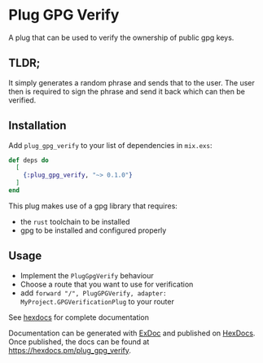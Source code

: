 # Plug GPG Verify

A plug that can be used to verify the ownership of public gpg keys.

## TLDR;

It simply generates a random phrase and sends that to the user.
The user then is required to sign the phrase and send it back which can then be verified.


## Installation

Add `plug_gpg_verify` to your list of dependencies in `mix.exs`:

```elixir
def deps do
  [
    {:plug_gpg_verify, "~> 0.1.0"}
  ]
end
```

This plug makes use of a gpg library that requires:
* the `rust` toolchain to be installed
* gpg to be installed and configured properly

## Usage
* Implement the `PlugGpgVerify` behaviour
* Choose a route that you want to use for verification
* add `forward "/", PlugGPGVerify, adapter: MyProject.GPGVerificationPlug` to your router

See [hexdocs]() for complete documentation

Documentation can be generated with [ExDoc](https://github.com/elixir-lang/ex_doc)
and published on [HexDocs](https://hexdocs.pm). Once published, the docs can
be found at <https://hexdocs.pm/plug_gpg_verify>.
